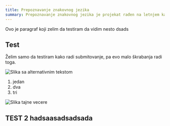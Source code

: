 ```yaml
---
title: Prepoznavanje znakovnog jezika
summary: Prepoznavanje znakovnog jezika je projekat rađen na letnjem kampu za stare polaznike 2022. godine od Zlate Stefanović i Vladana Bašića.
---
```

Ovo je paragraf
koji zelim da testiram 
da vidim nesto
dsads

## Test

Želim samo da testiram kako radi submitovanje, pa evo malo škrabanja radi toga.

![Slika sa alternativnim tekstom](https://pfe.rs/images/logo.png)

1. jedan
2. dva
3. tri

![Slika tajne vecere](/images/2022/prepoznavanje-znakovnog-jezika/slika.png)

## TEST 2 hadsaasadsadsada

